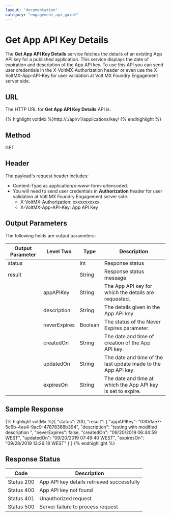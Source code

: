 ```yaml
---
layout: "documentation"
category: "engagement_api_guide"
---
```

                            


Get App API Key Details
=======================

The **Get App API Key Details** service fetches the details of an existing App API key for a published application. This service displays the date of expiration and description of the App API key. To use this API you can send user credentials in the X-VoltMX-Authorization header or even use the X-VoltMX-App-API-Key for user validation at Volt MX Foundry Engagement server side.

URL
---

The HTTP URL for **Get App API Key Details** API is:

{% highlight voltMx %}http://<host>:<port>/api/v1/applications/key/<app-key>
{% endhighlight %}

Method
------

GET

Header
------

The payload's request header includes:

*   Content-Type as application/x-www-form-urlencoded.
*   You will need to send user credentials in **Authorization** header for user validation at Volt MX Foundry Engagement server side.
    *   X-VoltMX-Authorization: xxxxxxxxxxx.
    *   X-VoltMX-App-API-Key: App API Key

Output Parameters
-----------------

The following fields are output parameters:

  
| Output Parameter | Level Two | Type | Description |
| --- | --- | --- | --- |
| status |   | int | Response status |
| result |   | String | Response status message |
|   | appAPIKey | String | The App API key for which the details are requested. |
|   | description | String | The details given in the App API key. |
|   | neverExpires | Boolean | The status of the Never Expires parameter. |
|   | createdOn | String | The date and time of creation of the App API key. |
|   | updatedOn | String | The date and time of the last update made to the App API key. |
|   | expiresOn | String | The date and time at which the App API key is set to expire. |

Sample Response
---------------

{% highlight voltMx %}{
    "status": 200,
    "result": {
        "appAPIKey": "03fb1ae7-5c6b-4ee4-9ac9-47878368b394",
        "description": "testing with modified description ",
        "neverExpires": false,
        "createdOn": "09/20/2019 06:44:59 WEST",
        "updatedOn": "09/20/2019 07:49:40 WEST",
        "expiresOn": "09/28/2019 13:26:18 WEST"
    }
}
{% endhighlight %}

Response Status
---------------

  
| Code | Description |
| --- | --- |
| Status 200 | App API key details retrieved successfully |
| Status 400 | App API key not found |
| Status 401 | Unauthorized request |
| Status 500 | Server failure to process request |
